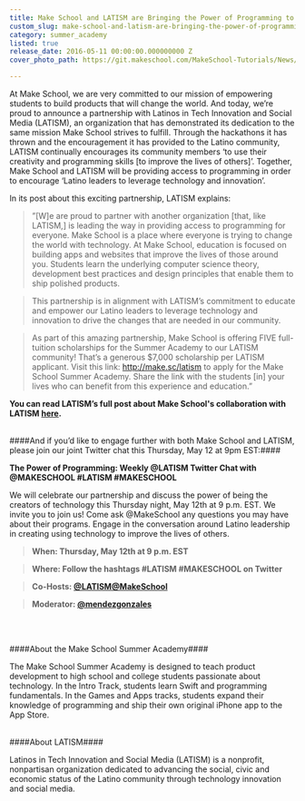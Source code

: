 ```yaml
---
title: Make School and LATISM are Bringing the Power of Programming to Latino Students
custom_slug: make-school-and-latism-are-bringing-the-power-of-programming-to-latino-students
category: summer_academy
listed: true
release_date: 2016-05-11 00:00:00.000000000 Z
cover_photo_path: https://git.makeschool.com/MakeSchool-Tutorials/News/29d051ed19836a403812a45a5db83e6ad62c511d//95503390-7b07-4561-b228-c3e3c8292bf3/cover_photo.jpeg

---
```

At Make School, we are very committed to our mission of empowering students to build products that will change the world. And today, we’re proud to announce a partnership with Latinos in Tech Innovation and Social Media (LATISM), an organization that has demonstrated its dedication to the same mission Make School strives to fulfill. Through the hackathons it has thrown and the encouragement it has provided to the Latino community, LATISM continually encourages its community members ‘to use their creativity and programming skills [to improve the lives of others]’. Together, Make School and LATISM will be providing access to programming in order to encourage ‘Latino leaders to leverage technology and innovation’.

In its post about this exciting partnership, LATISM explains:
>”[W]e are proud to partner with another organization [that, like LATISM,] is leading the way in providing access to programming for everyone. Make School is a place where everyone is trying to change the world with technology. At Make School, education is focused on building apps and websites that improve the lives of those around you. Students learn the underlying computer science theory, development best practices and design principles that enable them to ship polished products.

>This partnership is in alignment with LATISM’s commitment to educate and empower our Latino leaders to leverage technology and innovation to drive the changes that are needed in our community.

>As part of this amazing partnership, Make School is offering FIVE full-tuition scholarships for the Summer Academy to our LATISM community! That’s a generous $7,000 scholarship per LATISM applicant. Visit this link: http://make.sc/latism to apply for the Make School Summer Academy. Share the link with the students [in] your lives who can benefit from this experience and education.”

<strong>You can read LATISM’s full post about Make School's collaboration with LATISM [here](http://latism.org/bringing-the-power-of-programming-to-latino-students-with-make-school/).</strong>
<br>
<br>

####And if you’d like to engage further with both Make School and LATISM, please join our joint Twitter chat this Thursday, May 12 at 9pm EST:####

<strong>The Power of Programming: Weekly @LATISM Twitter Chat with @MAKESCHOOL #LATISM #MAKESCHOOL</strong>

We will celebrate our partnership and discuss the power of being the creators of technology this Thursday night, May 12th at 9 p.m. EST. We invite you to join us! Come ask @MakeSchool any questions you may have about their programs. Engage in the conversation around Latino leadership in creating using technology to improve the lives of others.

><strong>When: Thursday, May 12th at 9 p.m. EST</strong>

><strong>Where: Follow the hashtags #LATISM #MAKESCHOOL on Twitter</strong>

><strong>Co-Hosts: [@LATISM](https://twitter.com/LATISM)[@MakeSchool](https://twitter.com/MakeSchool)</strong>

><strong>Moderator: [@mendezgonzales](https://twitter.com/mendezgonzales)</strong>
<br>
<br>

####About the Make School Summer Academy####
<p>The Make School Summer Academy is designed to teach product development to high school and college students passionate about technology. In the Intro Track, students learn Swift and programming fundamentals. In the Games and Apps tracks, students expand their knowledge of programming and ship their own original iPhone app to the App Store.
<br>
<br>

####About LATISM####
<p>Latinos in Tech Innovation and Social Media (LATISM) is a nonprofit, nonpartisan organization dedicated to advancing the social, civic and economic status of the Latino community through technology innovation and social media.